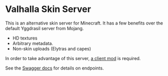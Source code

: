 # Valhalla Skin Server

This is an alternative skin server for Minecraft. It has a few benefits over
 the default Yggdrasil server from Mojang.

 - HD textures
 - Arbitrary metadata.
 - Non-skin uploads (Elytras and capes)

In order to take advantage of this server, [a client mod](https://github.com/MineLittlePony/HDSkins) is required.

See the [Swagger docs](https://skins.minelittlepony-mod.com/docs) for details on endpoints.
